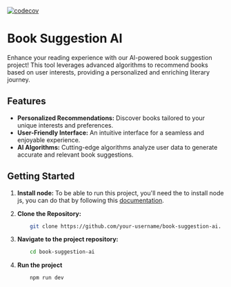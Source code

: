 [![codecov](https://codecov.io/gh/Bookwel-Team/bookwel-web/graph/badge.svg?token=2XP4JQZLQP)](https://codecov.io/gh/Bookwel-Team/bookwel-web)

# Book Suggestion AI

Enhance your reading experience with our AI-powered book suggestion project! This tool leverages advanced algorithms to recommend books based on user interests, providing a personalized and enriching literary journey.

## Features

- **Personalized Recommendations:** Discover books tailored to your unique interests and preferences.
- **User-Friendly Interface:** An intuitive interface for a seamless and enjoyable experience.
- **AI Algorithms:** Cutting-edge algorithms analyze user data to generate accurate and relevant book suggestions.

## Getting Started

1. **Install node:**
   To be able to run this project, you'll need the to install node js, you can do that by following this [documentation](https://github.com/nodesource/distributions).

2. **Clone the Repository:**
   ```bash
       git clone https://github.com/your-username/book-suggestion-ai.
   ```
3. **Navigate to the project repository:**

   ```bash
       cd book-suggestion-ai
   ```

4. **Run the project**
   ```bash
       npm run dev
   ```
